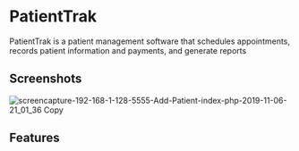 # PatientTrak

PatientTrak is a patient management software that schedules appointments, records patient information and payments, and generate reports 

## Screenshots
![screencapture-192-168-1-128-5555-Add-Patient-index-php-2019-11-06-21_01_36 Copy](https://user-images.githubusercontent.com/13184429/68417439-4af58200-014b-11ea-82a9-04671bb14930.png)

## Features
